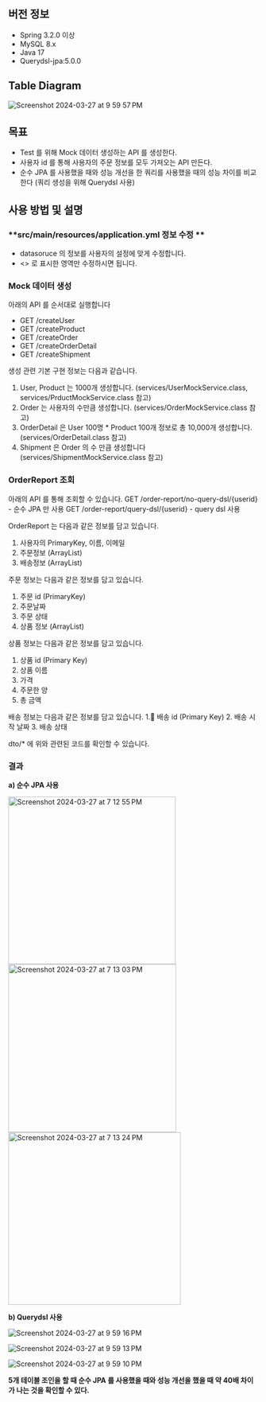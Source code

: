 ## 버전 정보 
- Spring 3.2.0 이상
- MySQL 8.x 
- Java 17
- Querydsl-jpa:5.0.0

## Table Diagram 
![Screenshot 2024-03-27 at 9 59 57 PM](https://github.com/2024-capston/OrderReportTest-Spring/assets/79124461/dd86514f-7ad3-497f-8386-31ea0925334b)

## 목표 
- Test 를 위해 Mock 데이터 생성하는 API 를 생성한다.
- 사용자 id 를 통해 사용자의 주문 정보를 모두 가져오는 API 만든다.
- 순수 JPA 를 사용했을 때와 성능 개선을 한 쿼리를 사용했을 때의 성능 차이를 비교한다 (쿼리 생성을 위해 Querydsl 사용) 

## 사용 방법 및 설명 
### **src/main/resources/application.yml 정보 수정 **
- datasoruce 의 정보를 사용자의 설정에 맞게 수정합니다.
- <> 로 표시한 영역만 수정하시면 됩니다. 

### Mock 데이터 생성
아래의 API 를 순서대로 실행합니다 
- GET /createUser
- GET /createProduct
- GET /createOrder
- GET /createOrderDetail
- GET /createShipment

생성 관련 기본 구현 정보는 다음과 같습니다. 
1. User, Product 는 1000개 생성합니다. (services/UserMockService.class, services/PrductMockService.class 참고) 
2. Order 는 사용자의 수만큼 생성합니다. (services/OrderMockService.class 참고) 
3. OrderDetail 은 User 100명 * Product 100개 정보로 총 10,000개 생성합니다. (services/OrderDetail.class 참고)
4. Shipment 은 Order 의 수 만큼 생성합니다 (services/ShipmentMockService.class 참고)

### OrderReport 조회

아래의 API 를 통해 조회할 수 있습니다.
GET /order-report/no-query-dsl/{userid} - 순수 JPA 만 사용 
GET /order-report/query-dsl/{userid} - query dsl 사용 

OrderReport 는 다음과 같은 정보를 담고 있습니다. 
1. 사용자의 PrimaryKey, 이름, 이메일
2. 주문정보 (ArrayList)
3. 배송정보 (ArrayList)

주문 정보는 다음과 같은 정보를 담고 있습니다. 
1. 주문 id (PrimaryKey)
2. 주문날짜
3. 주문 상태
4. 상품 정보 (ArrayList)

상품 정보는 다음과 같은 정보를 담고 있습니다. 
1. 상품 id (Primary Key)
2. 상품 이름
3. 가격
4. 주문한 양
5. 총 금액 

배송 정보는 다음과 같은 정보를 담고 있습니다. 
1. 배송 id (Primary Key) 
2. 배송 시작 날짜 
3. 배송 상태 

dto/* 에 위와 관련된 코드를 확인할 수 있습니다. 

### 결과

**a) 순수 JPA 사용**

<img width="337" alt="Screenshot 2024-03-27 at 7 12 55 PM" src="https://github.com/2024-capston/OrderReportTest-Spring/assets/79124461/7f83b5b4-74ff-4da3-9b3c-3260c8bbbd91">

<img width="338" alt="Screenshot 2024-03-27 at 7 13 03 PM" src="https://github.com/2024-capston/OrderReportTest-Spring/assets/79124461/d33c8308-d9d0-4e6d-9dfb-af79daa38728">

<img width="347" alt="Screenshot 2024-03-27 at 7 13 24 PM" src="https://github.com/2024-capston/OrderReportTest-Spring/assets/79124461/ef2d4495-4edf-4e68-9f3e-c4c4a27d6e33">

**b) Querydsl 사용** 

![Screenshot 2024-03-27 at 9 59 16 PM](https://github.com/2024-capston/OrderReportTest-Spring/assets/79124461/5f6bf852-089b-492d-8025-f9ea11c3cabb)

![Screenshot 2024-03-27 at 9 59 13 PM](https://github.com/2024-capston/OrderReportTest-Spring/assets/79124461/496729b3-406e-46ed-9f76-e596504cde8e)

![Screenshot 2024-03-27 at 9 59 10 PM](https://github.com/2024-capston/OrderReportTest-Spring/assets/79124461/55209185-fc1e-49b8-9038-5ddc57983515)

**5개 테이블 조인을 할 때 순수 JPA 를 사용했을 때와 성능 개선을 했을 때 약 40배 차이가 나는 것을 확인할 수 있다.** 
